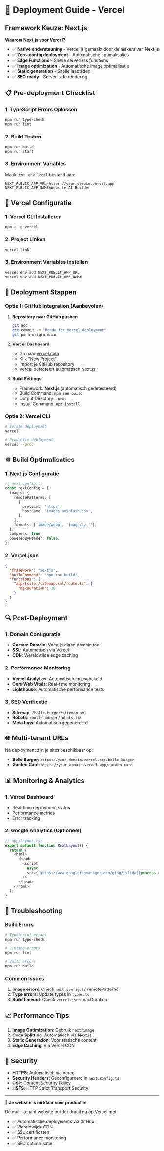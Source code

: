 # 🚀 Deployment Guide - Vercel

## Framework Keuze: Next.js

**Waarom Next.js voor Vercel?**
- ✅ **Native ondersteuning** - Vercel is gemaakt door de makers van Next.js
- ✅ **Zero-config deployment** - Automatische optimalisaties
- ✅ **Edge Functions** - Snelle serverless functions
- ✅ **Image optimization** - Automatische image optimalisatie
- ✅ **Static generation** - Snelle laadtijden
- ✅ **SEO ready** - Server-side rendering

## 📋 Pre-deployment Checklist

### 1. TypeScript Errors Oplossen
```bash
npm run type-check
npm run lint
```

### 2. Build Testen
```bash
npm run build
npm run start
```

### 3. Environment Variables
Maak een `.env.local` bestand aan:
```env
NEXT_PUBLIC_APP_URL=https://your-domain.vercel.app
NEXT_PUBLIC_APP_NAME=Website AI Builder
```

## 🔧 Vercel Configuratie

### 1. Vercel CLI Installeren
```bash
npm i -g vercel
```

### 2. Project Linken
```bash
vercel link
```

### 3. Environment Variables Instellen
```bash
vercel env add NEXT_PUBLIC_APP_URL
vercel env add NEXT_PUBLIC_APP_NAME
```

## 🚀 Deployment Stappen

### Optie 1: GitHub Integration (Aanbevolen)

1. **Repository naar GitHub pushen**
   ```bash
   git add .
   git commit -m "Ready for Vercel deployment"
   git push origin main
   ```

2. **Vercel Dashboard**
   - Ga naar [vercel.com](https://vercel.com)
   - Klik "New Project"
   - Import je GitHub repository
   - Vercel detecteert automatisch Next.js

3. **Build Settings**
   - Framework: **Next.js** (automatisch gedetecteerd)
   - Build Command: `npm run build`
   - Output Directory: `.next`
   - Install Command: `npm install`

### Optie 2: Vercel CLI

```bash
# Eerste deployment
vercel

# Productie deployment
vercel --prod
```

## ⚙️ Build Optimalisaties

### 1. Next.js Configuratie
```typescript
// next.config.ts
const nextConfig = {
  images: {
    remotePatterns: [
      {
        protocol: 'https',
        hostname: 'images.unsplash.com',
      },
    ],
    formats: ['image/webp', 'image/avif'],
  },
  compress: true,
  poweredByHeader: false,
};
```

### 2. Vercel.json
```json
{
  "framework": "nextjs",
  "buildCommand": "npm run build",
  "functions": {
    "app/[site]/sitemap.xml/route.ts": {
      "maxDuration": 10
    }
  }
}
```

## 🔍 Post-Deployment

### 1. Domain Configuratie
- **Custom Domain**: Voeg je eigen domein toe
- **SSL**: Automatisch via Vercel
- **CDN**: Wereldwijde edge caching

### 2. Performance Monitoring
- **Vercel Analytics**: Automatisch ingeschakeld
- **Core Web Vitals**: Real-time monitoring
- **Lighthouse**: Automatische performance tests

### 3. SEO Verificatie
- **Sitemap**: `/bolle-burger/sitemap.xml`
- **Robots**: `/bolle-burger/robots.txt`
- **Meta tags**: Automatisch gegenereerd

## 🌐 Multi-tenant URLs

Na deployment zijn je sites beschikbaar op:
- **Bolle Burger**: `https://your-domain.vercel.app/bolle-burger`
- **Garden Care**: `https://your-domain.vercel.app/garden-care`

## 📊 Monitoring & Analytics

### 1. Vercel Dashboard
- Real-time deployment status
- Performance metrics
- Error tracking

### 2. Google Analytics (Optioneel)
```typescript
// app/layout.tsx
export default function RootLayout() {
  return (
    <html>
      <head>
        <script
          async
          src={`https://www.googletagmanager.com/gtag/js?id=${process.env.NEXT_PUBLIC_GA_ID}`}
        />
      </head>
    </html>
  );
}
```

## 🚨 Troubleshooting

### Build Errors
```bash
# TypeScript errors
npm run type-check

# Linting errors
npm run lint

# Build errors
npm run build
```

### Common Issues
1. **Image errors**: Check `next.config.ts` remotePatterns
2. **Type errors**: Update types in `types.ts`
3. **Build timeout**: Check `vercel.json` maxDuration

## 📈 Performance Tips

1. **Image Optimization**: Gebruik `next/image`
2. **Code Splitting**: Automatisch via Next.js
3. **Static Generation**: Voor statische content
4. **Edge Caching**: Via Vercel CDN

## 🔐 Security

- **HTTPS**: Automatisch via Vercel
- **Security Headers**: Geconfigureerd in `next.config.ts`
- **CSP**: Content Security Policy
- **HSTS**: HTTP Strict Transport Security

---

**🎉 Je website is nu klaar voor productie!**

De multi-tenant website builder draait nu op Vercel met:
- ✅ Automatische deployments via GitHub
- ✅ Wereldwijde CDN
- ✅ SSL certificaten
- ✅ Performance monitoring
- ✅ SEO optimalisatie
